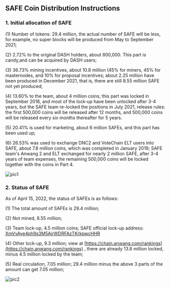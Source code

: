 ## SAFE Coin Distribution Instructions  

### 1. Initial allocation of SAFE  

(1) Number of tokens: 29.4 million, the actual number of SAFE will be less, for example, no super blocks will be produced from May to September 2021;  

(2) 2.72% to the original DASH holders, about 800,000. This part is candy,and can be acquired by DASH users;  

(3) 36.73% mining incentives, about 10.8 million (45% for miners, 45% for masternodes, and 10% for proposal incentives; about 2.25 million have been produced in December 2021, that is, there are still 8.55 million SAFE not yet produced;  

(4) 13.60% to the team, about 4 million coins; this part was locked in September 2018, and most of the lock-up have been unlocked after 3-4 years, but the SAFE team re-locked the positions in July 2021, release rules: the first 500,000 coins will be released after 12 months, and 500,000 coins will be released every six months thereafter for 5 years.

(5) 20.41% is used for marketing, about 6 million SAFEs, and this part has been used up;    

(6) 26.53% was used to exchange DNC2 and VoteChain ELT users into SAFE, about 7.8 million coins, which was completed in January 2019; SAFE team's Anwang 2 and ELT exchanged for nearly 2 million SAFE, after 3-4 years of team expenses, the remaining 500,000 coins will be locked together with the coins in Part 4.  

![pic1](https://github.com/SAFE-anwang/safe/blob/master/safe-docs/img/pic1.png)

### 2. Status of SAFE
As of April 15, 2022, the status of SAFEs is as follows:

(1) The total amount of SAFEs is 29.4 million;

(2) Not mined, 8.55 million;

(3) Team lock-up, 4.5 million coins; SAFE official lock-up address: [XmVvAye4ph9s3M5AjrWDRFAzTKrkpwcHHR](https://chain.anwang.com/address/XmVvAye4ph9s3M5AjrWDRFAzTKrkpwcHHR)

(4) Other lock-up, 9.3 million; view at [https://chain.anwang.com/rankings](https://chain.anwang.com/rankings) , there are already 13.8 million locked, minus 4.5 million locked by the team;

(5) Real circulation, 7.05 million; 29.4 million minus the above 3 parts of the amount can get 7.05 million;

![pic2](https://github.com/SAFE-anwang/safe/blob/master/safe-docs/img/pic2.png)
